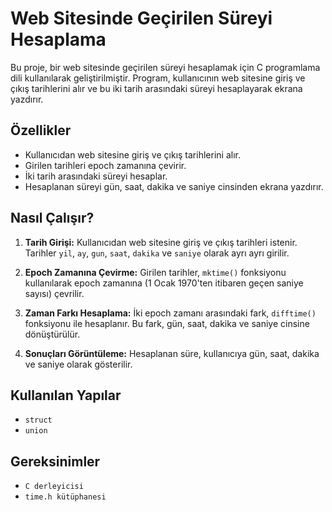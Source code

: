 # Web Sitesinde Geçirilen Süreyi Hesaplama

Bu proje, bir web sitesinde geçirilen süreyi hesaplamak için C programlama dili kullanılarak geliştirilmiştir. Program, kullanıcının web sitesine giriş ve çıkış tarihlerini alır ve bu iki tarih arasındaki süreyi hesaplayarak ekrana yazdırır.

## Özellikler

- Kullanıcıdan web sitesine giriş ve çıkış tarihlerini alır.
- Girilen tarihleri epoch zamanına çevirir.
- İki tarih arasındaki süreyi hesaplar.
- Hesaplanan süreyi gün, saat, dakika ve saniye cinsinden ekrana yazdırır.

## Nasıl Çalışır?

1. **Tarih Girişi:** Kullanıcıdan web sitesine giriş ve çıkış tarihleri istenir. Tarihler `yil`, `ay`, `gun`, `saat`, `dakika` ve `saniye` olarak ayrı ayrı girilir.

2. **Epoch Zamanına Çevirme:** Girilen tarihler, `mktime()` fonksiyonu kullanılarak epoch zamanına (1 Ocak 1970'ten itibaren geçen saniye sayısı) çevrilir.

3. **Zaman Farkı Hesaplama:** İki epoch zamanı arasındaki fark, `difftime()` fonksiyonu ile hesaplanır. Bu fark, gün, saat, dakika ve saniye cinsine dönüştürülür.

4. **Sonuçları Görüntüleme:** Hesaplanan süre, kullanıcıya gün, saat, dakika ve saniye olarak gösterilir.


## Kullanılan Yapılar

- `struct`
- `union`

## Gereksinimler
- `C derleyicisi`
- `time.h kütüphanesi`
